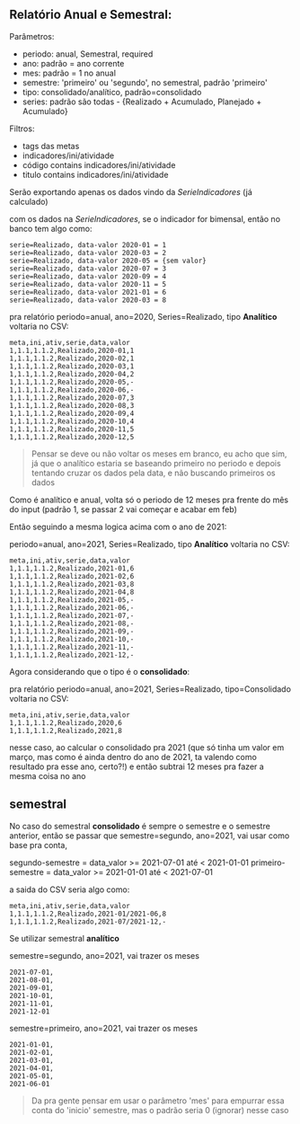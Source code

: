 ## Relatório Anual e Semestral:

Parâmetros:

- periodo: anual, Semestral, required
- ano: padrão = ano corrente
- mes: padrão = 1 no anual
- semestre: 'primeiro' ou 'segundo', no semestral, padrão 'primeiro'
- tipo: consolidado/analítico, padrão=consolidado
- series: padrão são todas - {Realizado + Acumulado, Planejado + Acumulado}

Filtros:

- tags das metas
- indicadores/ini/atividade
- código contains indicadores/ini/atividade
- titulo contains indicadores/ini/atividade

Serão exportando apenas os dados vindo da *SerieIndicadores* (já calculado)

com os dados na *SerieIndicadores*, se o indicador for bimensal, então no banco tem algo como:

    serie=Realizado, data-valor 2020-01 = 1
    serie=Realizado, data-valor 2020-03 = 2
    serie=Realizado, data-valor 2020-05 = {sem valor}
    serie=Realizado, data-valor 2020-07 = 3
    serie=Realizado, data-valor 2020-09 = 4
    serie=Realizado, data-valor 2020-11 = 5
    serie=Realizado, data-valor 2021-01 = 6
    serie=Realizado, data-valor 2020-03 = 8

pra relatório periodo=anual, ano=2020, Series=Realizado, tipo **Analítico** voltaria no CSV:

    meta,ini,ativ,serie,data,valor
    1,1.1,1.1.2,Realizado,2020-01,1
    1,1.1,1.1.2,Realizado,2020-02,1
    1,1.1,1.1.2,Realizado,2020-03,1
    1,1.1,1.1.2,Realizado,2020-04,2
    1,1.1,1.1.2,Realizado,2020-05,-
    1,1.1,1.1.2,Realizado,2020-06,-
    1,1.1,1.1.2,Realizado,2020-07,3
    1,1.1,1.1.2,Realizado,2020-08,3
    1,1.1,1.1.2,Realizado,2020-09,4
    1,1.1,1.1.2,Realizado,2020-10,4
    1,1.1,1.1.2,Realizado,2020-11,5
    1,1.1,1.1.2,Realizado,2020-12,5

> Pensar se deve ou não voltar os meses em branco, eu acho que sim, já que o analítico estaria se baseando primeiro no periodo e depois tentando cruzar os dados pela data, e não buscando primeiros os dados

Como é analítico e anual, volta só o periodo de 12 meses pra frente do mês do input (padrão 1, se passar 2 vai começar e acabar em feb)

Então seguindo a mesma logica acima com o ano de 2021:

periodo=anual, ano=2021, Series=Realizado, tipo **Analítico** voltaria no CSV:

    meta,ini,ativ,serie,data,valor
    1,1.1,1.1.2,Realizado,2021-01,6
    1,1.1,1.1.2,Realizado,2021-02,6
    1,1.1,1.1.2,Realizado,2021-03,8
    1,1.1,1.1.2,Realizado,2021-04,8
    1,1.1,1.1.2,Realizado,2021-05,-
    1,1.1,1.1.2,Realizado,2021-06,-
    1,1.1,1.1.2,Realizado,2021-07,-
    1,1.1,1.1.2,Realizado,2021-08,-
    1,1.1,1.1.2,Realizado,2021-09,-
    1,1.1,1.1.2,Realizado,2021-10,-
    1,1.1,1.1.2,Realizado,2021-11,-
    1,1.1,1.1.2,Realizado,2021-12,-


Agora considerando que o tipo é o **consolidado**:

pra relatório periodo=anual, ano=2021, Series=Realizado, tipo=Consolidado voltaria no CSV:

    meta,ini,ativ,serie,data,valor
    1,1.1,1.1.2,Realizado,2020,6
    1,1.1,1.1.2,Realizado,2021,8

nesse caso, ao calcular o consolidado pra 2021 (que só tinha um valor em março, mas como é ainda dentro do ano de 2021, ta valendo como resultado pra esse ano, certo?!)
e então subtrai 12 meses pra fazer a mesma coisa no ano

## semestral

No caso do semestral **consolidado** é sempre o semestre e o semestre anterior,
então se passar que semestre=segundo, ano=2021, vai usar como base pra conta,

segundo-semestre = data_valor >= 2021-07-01 até < 2021-01-01
primeiro-semestre = data_valor >= 2021-01-01 até < 2021-07-01

a saida do CSV seria algo como:

    meta,ini,ativ,serie,data,valor
    1,1.1,1.1.2,Realizado,2021-01/2021-06,8
    1,1.1,1.1.2,Realizado,2021-07/2021-12,-


Se utilizar semestral **analítico**

semestre=segundo, ano=2021, vai trazer os meses

    2021-07-01,
    2021-08-01,
    2021-09-01,
    2021-10-01,
    2021-11-01,
    2021-12-01

semestre=primeiro, ano=2021, vai trazer os meses

    2021-01-01,
    2021-02-01,
    2021-03-01,
    2021-04-01,
    2021-05-01,
    2021-06-01

> Da pra gente pensar em usar o parâmetro 'mes' para empurrar essa conta do 'inicio' semestre, mas o padrão seria 0 (ignorar) nesse caso

